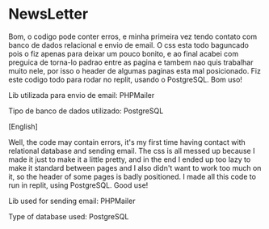 # NewsLetter

Bom, o codigo pode conter erros, e minha primeira vez tendo contato com banco de dados relacional e envio de email.
O css esta todo baguncado pois o fiz apenas para deixar um pouco bonito, e ao final acabei com preguica de torna-lo padrao entre as pagina e tambem nao quis trabalhar muito nele, por isso o header de algumas paginas esta mal posicionado.
Fiz este codigo todo para rodar no replit, usando o PostgreSQL. Bom uso!

Lib utilizada para envio de email: PHPMailer

Tipo de banco de dados utilizado: PostgreSQL

[English]

Well, the code may contain errors, it's my first time having contact with relational database and sending email.
The css is all messed up because I made it just to make it a little pretty, and in the end I ended up too lazy to make it standard between pages and I also didn't want to work too much on it, so the header of some pages is badly positioned.
I made all this code to run in replit, using PostgreSQL. Good use!

Lib used for sending email: PHPMailer

Type of database used: PostgreSQL

